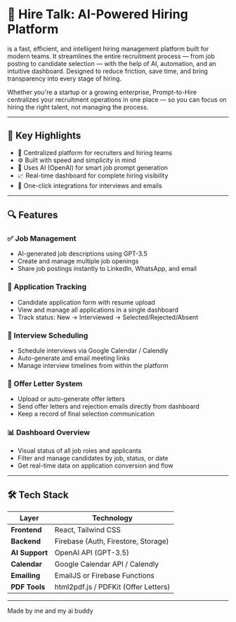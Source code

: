 # 🚀 Hire Talk: AI-Powered Hiring Platform

is a fast, efficient, and intelligent hiring management platform built for modern teams. It streamlines the entire recruitment process — from job posting to candidate selection — with the help of AI, automation, and an intuitive dashboard. Designed to reduce friction, save time, and bring transparency into every stage of hiring.

Whether you're a startup or a growing enterprise, Prompt-to-Hire centralizes your recruitment operations in one place — so you can focus on hiring the right talent, not managing the process.

---

## 🌟 Key Highlights

- 🎯 Centralized platform for recruiters and hiring teams
- ⚙️ Built with speed and simplicity in mind
- 🤖 Uses AI (OpenAI) for smart job prompt generation
- 📈 Real-time dashboard for complete hiring visibility
- 🔗 One-click integrations for interviews and emails

---

## 🔍 Features

### ✅ Job Management
- AI-generated job descriptions using GPT-3.5
- Create and manage multiple job openings
- Share job postings instantly to LinkedIn, WhatsApp, and email

### 📝 Application Tracking
- Candidate application form with resume upload
- View and manage all applications in a single dashboard
- Track status: New → Interviewed → Selected/Rejected/Absent

### 📅 Interview Scheduling
- Schedule interviews via Google Calendar / Calendly
- Auto-generate and email meeting links
- Manage interview timelines from within the platform

### 📄 Offer Letter System
- Upload or auto-generate offer letters
- Send offer letters and rejection emails directly from dashboard
- Keep a record of final selection communication

### 📊 Dashboard Overview
- Visual status of all job roles and applicants
- Filter and manage candidates by job, status, or date
- Get real-time data on application conversion and flow

---

## 🛠️ Tech Stack

| Layer         | Technology                         |
|--------------|-------------------------------------|
| **Frontend**  | React, Tailwind CSS                 |
| **Backend**   | Firebase (Auth, Firestore, Storage) |
| **AI Support**| OpenAI API (GPT-3.5)                |
| **Calendar**  | Google Calendar API / Calendly      |
| **Emailing**  | EmailJS or Firebase Functions       |
| **PDF Tools** | html2pdf.js / PDFKit (Offer Letters) |

---

Made by me and my ai buddy 
